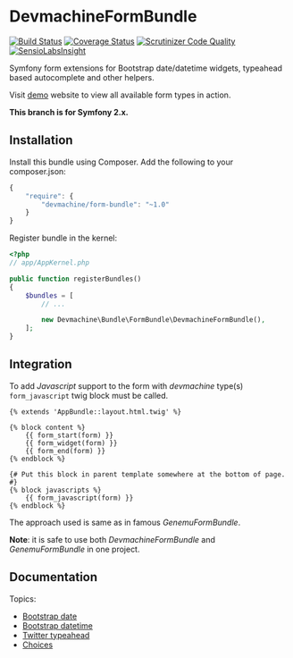 # DevmachineFormBundle

[![Build Status](https://travis-ci.org/dev-machine/DevmachineFormBundle.svg?branch=master)](https://travis-ci.org/dev-machine/DevmachineFormBundle) [![Coverage Status](https://coveralls.io/repos/dev-machine/DevmachineFormBundle/badge.svg?branch=master&service=github)](https://coveralls.io/github/dev-machine/DevmachineFormBundle?branch=master) [![Scrutinizer Code Quality](https://scrutinizer-ci.com/g/dev-machine/DevmachineFormBundle/badges/quality-score.png?b=master)](https://scrutinizer-ci.com/g/dev-machine/DevmachineFormBundle/?branch=master) [![SensioLabsInsight](https://insight.sensiolabs.com/projects/b774b740-3eca-4084-ac1f-2aee3129ee47/mini.png)](https://insight.sensiolabs.com/projects/b774b740-3eca-4084-ac1f-2aee3129ee47)

Symfony form extensions for Bootstrap date/datetime widgets, typeahead based autocomplete and other helpers. 

Visit [demo](http://forms.devmachine.net) website to view all available form types in action.

__This branch is for Symfony 2.x.__

## Installation 

Install this bundle using Composer. Add the following to your composer.json:

```javascript
{
    "require": {
        "devmachine/form-bundle": "~1.0"
    }
}
```

Register bundle in the kernel:

```php
<?php
// app/AppKernel.php

public function registerBundles()
{
    $bundles = [
        // ...

        new Devmachine\Bundle\FormBundle\DevmachineFormBundle(),
    ];
}
```

## Integration

To add _Javascript_ support to the form with _devmachine_ type(s) `form_javascript` twig block must be called.

```twig
{% extends 'AppBundle::layout.html.twig' %}

{% block content %}
    {{ form_start(form) }}
    {{ form_widget(form) }}
    {{ form_end(form) }}
{% endblock %}

{# Put this block in parent template somewhere at the bottom of page. #}
{% block javascripts %}
    {{ form_javascript(form) }}
{% endblock %}
```

The approach used is same as in famous _GenemuFormBundle_. 

__Note__: it is safe to use both _DevmachineFormBundle_ and _GenemuFormBundle_ in one project.

## Documentation

Topics:

 - [Bootstrap date](https://github.com/dev-machine/DevmachineFormBundle/blob/1.0/Resources/doc/date.md)
 - [Bootstrap datetime](https://github.com/dev-machine/DevmachineFormBundle/blob/1.0/Resources/doc/datetime.md)
 - [Twitter typeahead](https://github.com/dev-machine/DevmachineFormBundle/blob/1.0/Resources/doc/typeahead.md)
 - [Choices](https://github.com/dev-machine/DevmachineFormBundle/blob/1.0/Resources/doc/choices.md)
